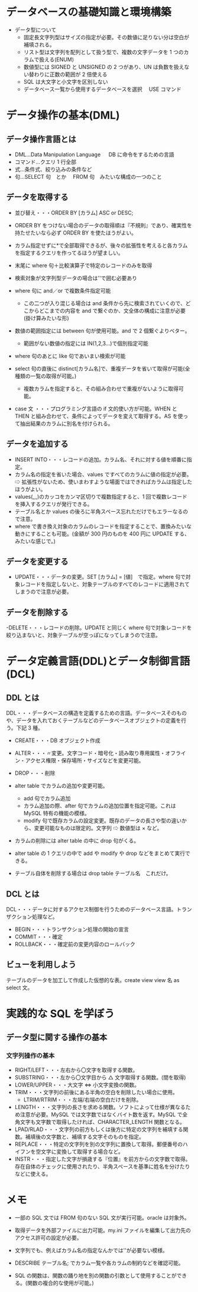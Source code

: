 # データベースの基礎知識と環境構築

- データ型について
  - 固定長文字列型はサイズの指定が必要。その数値に足りない分は空白が補填される。
  - リスト型は文字列を配列として扱う型で、複数の文字データを 1 つのカラムで扱える(ENUM)
  - 数値型には SIGNED と UNSIGNED の 2 つがあり、UN は負数を扱えない替わりに正数の範囲が 2 倍使える
  - SQL は大文字と小文字を区別しない
  - データベース一覧から使用するデータベースを選択　 USE コマンド

# データ操作の基本(DML)

## データ操作言語とは

- DML…Data Manipulation Language 　 DB に命令をするための言語
- コマンド…クエリ 1 行全部
- 式…条件式、絞り込みの条件など
- 句…SELECT 句　とか　 FROM 句　みたいな構成の一つのこと

## データを取得する

- 並び替え・・・ORDER BY [カラム] ASC or DESC;
- ORDER BY をつけない場合のデータの取得順は『不規則』であり、確実性を持たせたいなら必ず ORDER BY を使たほうがよい。
- カラム指定せずに\*で全部取得できるが、後々の拡張性を考えると各カラムを指定するクエリを作ってるほうが望ましい。
- 末尾に where 句＋比較演算子で特定のレコードのみを取得
- 検索対象が文字列型データの場合は''で囲む必要あり
- where 句に and／or で複数条件指定可能
  - この二つが入り混じる場合は and 条件から先に検索されていくので、どこからどこまでの内容を and で繋ぐのか、文全体の構成に注意が必要(掛け算みたいな形)
- 数値の範囲指定には between 句が使用可能。and で 2 個繋ぐよりベター。
  - 範囲がない数値の指定には IN(1,2,3...)で個別指定可能
- where 句のあとに like 句であいまい検索が可能
- select 句の直後に distinct[カラム名]で、重複データを省いて取得が可能(全種類の一覧の取得が可能。)

  - 複数カラムを指定すると、その組み合わせで重複がないように取得可能。

- case 文 ・・・プログラミング言語の if 文的使い方が可能。WHEN と THEN と組み合わせて、条件によってデータを変えて取得する。AS を使って抽出結果のカラムに別名を付けられる。

## データを追加する

- INSERT INTO・・・レコードの追加。カラム名、それに対する値を順番に指定。
- カラム名の指定を省いた場合、values ですべてのカラムに値の指定が必要。⇨ 拡張性がないため、使いまわすような場面ではできればカラムは指定したほうがよい。
- values(,,,)のカッコをカンマ区切りで複数指定すると、1 回で複数レコードを挿入するクエリが発行できる。
- テーブル名とか values の後ろに半角スペース忘れただけでもエラーなるので注意。
- where で書き換え対象のカラムのレコードを指定することで、置換みたいな動きにすることも可能。(金額が 300 円のものを 400 円に UPDATE する、みたいな感じで。)

## データを変更する

- UPDATE・・・データの変更。SET [カラム] = [値]　で指定。where 句で対象レコードを指定しないと、対象テーブルのすべてのレコードに適用されてしまうので注意が必要。

## データを削除する

-DELETE・・・レコードの削除。UPDATE と同じく where 句で対象レコードを絞り込まないと、対象テーブルが空っぽになってしまうので注意。

# データ定義言語(DDL)とデータ制御言語(DCL)

## DDL とは

DDL・・・データベースの構造を定義するための言語。データベースそのものや、データを入れておくテーブルなどのデータベースオブジェクトの定義を行う。下記 3 種。

- CREATE・・・DB オブジェクト作成
- ALTER・・・〃変更。文字コード・暗号化・読み取り専用属性・オフライン・アクセス権限・保存場所・サイズなどを変更可能。
- DROP・・・削除

- alter table でカラムの追加や変更可能。
  - add 句でカラム追加
  - カラム追加の際、after 句でカラムの追加位置を指定可能。これは MySQL 特有の機能の模様。
  - modify 句で既存カラムの設定変更。既存のデータの長さや型の違いから、変更可能なものは限定的。文字列 ⇨ 数値型は × など。
- カラムの削除には alter table の中に drop 句がくる。
- alter table の 1 クエリの中で add や modify や drop などをまとめて実行できる。
- テーブル自体を削除する場合は drop table テーブル名　これだけ。

## DCL とは

DCL・・・データに対するアクセス制御を行うためのデータベース言語。トランザクション処理など。

- BEGIN・・・トランザクション処理の開始の宣言
- COMMIT・・・確定
- ROLLBACK・・・確定前の変更内容のロールバック

## ビューを利用しよう

テーブルのデータを加工して作成した仮想的な表。create view view 名 as select 文。

# 実践的な SQL を学ぼう

## データ型に関する操作の基本

### 文字列操作の基本

- RIGHT/LEFT・・・左右から〇文字を取得する関数。
- SUBSTRING・・・左から〇文字目から △ 文字取得する関数。(間を取得)
- LOWER/UPPER・・・大文字 ⇔ 小文字変換の関数。
- TRIM・・・文字列の前後にある半角の空白を削除したい場合に使用。
  - LTRIM/RTRIM・・・左端/右端の空白だけを削除。
- LENGTH・・・文字列の長さを求める関数。ソフトによって仕様が異なるため注意が必要。MySQL では文字数ではなくバイト数を返す。MySQL で全角文字も文字数で取得したければ、CHARACTER_LENGTH 関数となる。
- LPAD/RLAD・・・文字列の前方もしくは後方に特定の文字列を補填する関数。補填後の文字数と、補填する文字そのものを指定。
- REPLACE・・・特定の文字列を別の文字列に置換して取得。郵便番号のハイフンを空文字に変換して取得する場合など。
- INSTR・・・指定した文字が損歳する『位置』を前方からの文字数で取得。存在自体のチェックに使用されたり、半角スペースを基準に姓名を分けたりなどに使える。

# メモ

- 一部の SQL 文では FROM 句のない SQL 文が実行可能。oracle は対象外。
- 取得データを外部ファイルに出力可能。my.ini ファイルを編集して出力先のアクセス許可の設定が必要。
- 文字列でも、例えばカラム名の指定なんかでは''が必要ない模様。

- DESCRIBE テーブル名; でカラム一覧や各カラムの制約などを確認可能。
- SQL の関数は、関数の踊り地を別の関数の引数として使用することができる。(関数の複合的な使用が可能。)
